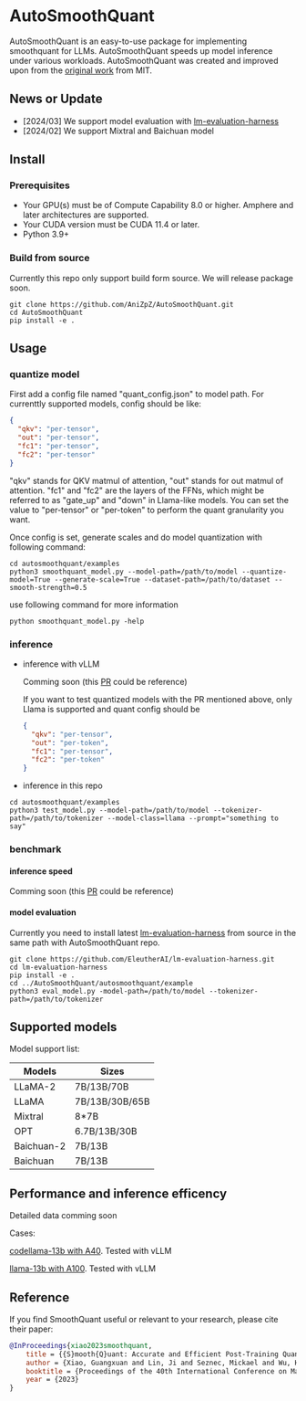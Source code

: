 # AutoSmoothQuant

AutoSmoothQuant is an easy-to-use package for implementing smoothquant for LLMs. AutoSmoothQuant speeds up model inference under various workloads. AutoSmoothQuant was created and improved upon from the [original work](https://github.com/mit-han-lab/smoothquant) from MIT.

## News or Update
- [2024/03] We support model evaluation with [lm-evaluation-harness](https://github.com/EleutherAI/lm-evaluation-harness)
- [2024/02] We support Mixtral and Baichuan model

## Install
### Prerequisites
- Your GPU(s) must be of Compute Capability 8.0 or higher. Amphere and later architectures are supported.
- Your CUDA version must be CUDA 11.4 or later.
- Python 3.9+
### Build from source
Currently this repo only support build form source. We will release package soon.

```
git clone https://github.com/AniZpZ/AutoSmoothQuant.git
cd AutoSmoothQuant
pip install -e .
```

## Usage
### quantize model
First add a config file named "quant_config.json" to model path.
For currenttly supported models, config should be like:

```json
{
  "qkv": "per-tensor",
  "out": "per-tensor",
  "fc1": "per-tensor",
  "fc2": "per-tensor"
}
```

"qkv" stands for QKV matmul of attention, "out" stands for out matmul of attention.
"fc1" and "fc2" are the layers of the FFNs, which might be referred to as "gate_up" and "down" in Llama-like models.
You can set the value to "per-tensor" or "per-token" to perform the quant granularity you want.

Once config is set, generate scales and do model quantization with following command:
```
cd autosmoothquant/examples
python3 smoothquant_model.py --model-path=/path/to/model --quantize-model=True --generate-scale=True --dataset-path=/path/to/dataset --smooth-strength=0.5
```

use following command for more information 
```
python smoothquant_model.py -help 
```
### inference
- inference with vLLM 
  
  Comming soon (this [PR](https://github.com/vllm-project/vllm/pull/1508) could be reference)
  
  If you want to test quantized models with the PR mentioned above, only Llama is supported and quant config should be

  ```json
  {
    "qkv": "per-tensor",
    "out": "per-token",
    "fc1": "per-tensor",
    "fc2": "per-token"
  }
  ```
  

- inference in this repo
```
cd autosmoothquant/examples
python3 test_model.py --model-path=/path/to/model --tokenizer-path=/path/to/tokenizer --model-class=llama --prompt="something to say"
```

### benchmark
  #### inference speed
  Comming soon  (this [PR](https://github.com/vllm-project/vllm/pull/1508) could be reference)

  #### model evaluation
  Currently you need to install latest [lm-evaluation-harness](https://github.com/EleutherAI/lm-evaluation-harness) from source in the same path with AutoSmoothQuant repo.
    
  ```
  git clone https://github.com/EleutherAI/lm-evaluation-harness.git
  cd lm-evaluation-harness
  pip install -e .
  cd ../AutoSmoothQuant/autosmoothquant/example
  python3 eval_model.py -model-path=/path/to/model --tokenizer-path=/path/to/tokenizer
  ```

## Supported models
Model support list:

| Models   | Sizes                       |
| ---------| ----------------------------|
| LLaMA-2  | 7B/13B/70B                  |
| LLaMA    | 7B/13B/30B/65B              |
| Mixtral  | 8*7B                        |
| OPT      | 6.7B/13B/30B                |
| Baichuan-2 | 7B/13B                    |
| Baichuan | 7B/13B                      |

## Performance and inference efficency
Detailed data comming soon

Cases:

[codellama-13b with A40](https://github.com/vllm-project/vllm/pull/1508#issuecomment-1824133140). Tested with vLLM

[llama-13b with A100](https://github.com/vllm-project/vllm/pull/1508#issuecomment-1853826414). Tested with vLLM






## Reference
If you find SmoothQuant useful or relevant to your research, please cite their paper:

```bibtex
@InProceedings{xiao2023smoothquant,
    title = {{S}mooth{Q}uant: Accurate and Efficient Post-Training Quantization for Large Language Models},
    author = {Xiao, Guangxuan and Lin, Ji and Seznec, Mickael and Wu, Hao and Demouth, Julien and Han, Song},
    booktitle = {Proceedings of the 40th International Conference on Machine Learning},
    year = {2023}
}
```

